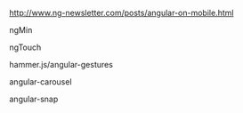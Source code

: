 http://www.ng-newsletter.com/posts/angular-on-mobile.html

ngMin

ngTouch

hammer.js/angular-gestures

angular-carousel

angular-snap

